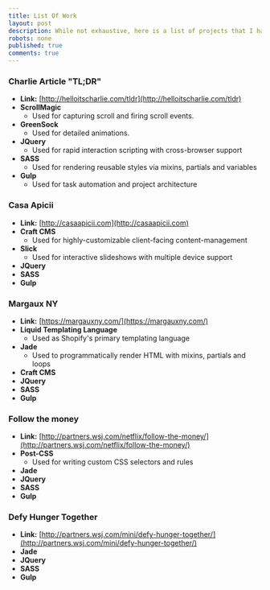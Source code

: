 ```yaml
---
title: List Of Work
layout: post
description: While not exhaustive, here is a list of projects that I have worked on and the technologies used, in order from most recent to oldest.
robots: none
published: true
comments: true
---
```


### Charlie Article "TL;DR"
- **Link:** [http://helloitscharlie.com/tldr](http://helloitscharlie.com/tldr)
- **ScrollMagic**
	- Used for capturing scroll and firing scroll events.
- **GreenSock**
	- Used for detailed animations.
- **JQuery**
	- Used for rapid interaction scripting with cross-browser support
- **SASS**
	- Used for rendering reusable styles via mixins, partials and variables
- **Gulp**
	- Used for task automation and project architecture 

### Casa Apicii
- **Link:** [http://casaapicii.com](http://casaapicii.com)
- **Craft CMS**
	- Used for highly-customizable client-facing content-management
- **Slick**
	- Used for interactive slideshows with multiple device support
- **JQuery**
- **SASS**
- **Gulp**

### Margaux NY
- **Link:** [https://margauxny.com/](https://margauxny.com/)
- **Liquid Templating Language**
	- Used as Shopify's primary templating language
- **Jade**
	- Used to programmatically render HTML with mixins, partials and loops
- **Craft CMS**
- **JQuery**
- **SASS**
- **Gulp**

### Follow the money
- **Link:** [http://partners.wsj.com/netflix/follow-the-money/](http://partners.wsj.com/netflix/follow-the-money/)
- **Post-CSS**
	- Used for writing custom CSS selectors and rules
- **Jade**
- **JQuery**
- **SASS**
- **Gulp**

### Defy Hunger Together
- **Link:** [http://partners.wsj.com/mini/defy-hunger-together/](http://partners.wsj.com/mini/defy-hunger-together/)
- **Jade**
- **JQuery**
- **SASS**
- **Gulp**